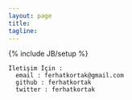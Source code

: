 ```yaml
---
layout: page
title: 
tagline:
---
```

{% include JB/setup %}
    
    İletişim İçin :
      email : ferhatkortak@gmail.com
      github : ferhatkortak
      twitter : ferhatkortak


